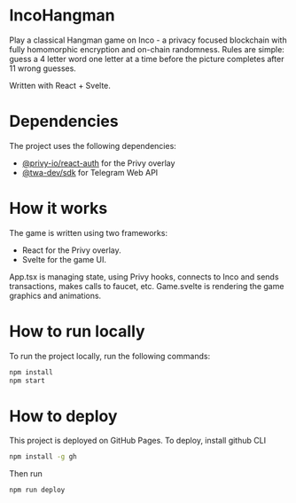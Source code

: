 # IncoHangman

Play a classical Hangman game on Inco - a privacy focused blockchain with fully homomorphic encryption and on-chain randomness. Rules are simple: guess a 4 letter word one letter at a time before the picture completes after 11 wrong guesses.

Written with React + Svelte.


# Dependencies
The project uses the following dependencies:

- [@privy-io/react-auth](https://www.npmjs.com/package/@privy-io/react-auth) for the Privy overlay
- [@twa-dev/sdk](https://www.npmjs.com/package/@twa-dev/sdk) for Telegram Web API

# How it works
The game is written using two frameworks:
- React for the Privy overlay.
- Svelte for the game UI.

App.tsx is managing state, using Privy hooks, connects to Inco and sends transactions, makes calls to faucet, etc.
Game.svelte is rendering the game graphics and animations.

# How to run locally
To run the project locally, run the following commands:
```bash
npm install
npm start
```

# How to deploy
This project is deployed on GitHub Pages. To deploy, install github CLI
```bash
npm install -g gh
```
Then run

```bash
npm run deploy
```
